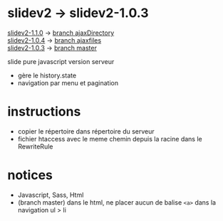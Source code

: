 # slidev2 -> slidev2-1.0.3 
[slidev2-1.1.0](https://github.com/marmits/slidev2/archive/v1.1.0.zip) -> [branch ajaxDirectory](https://github.com/marmits/slidev2/tree/ajaxDirectory)  
[slidev2-1.0.4](https://github.com/marmits/slidev2/archive/v1.0.4.zip) -> [branch ajaxfiles](https://github.com/marmits/slidev2/tree/ajaxfiles)  
[slidev2-1.0.3](https://github.com/marmits/slidev2/archive/v1.0.3.zip) -> [branch master](https://github.com/marmits/slidev2/tree/master)  


slide pure javascript version serveur
- gère le history.state
- navigation par menu et pagination

# instructions
- copier le répertoire dans répertoire du serveur
- fichier htaccess avec le meme chemin depuis la racine dans le RewriteRule

# notices 
- Javascript, Sass, Html
- (branch master) dans le html, ne placer aucun de balise ```<a>``` dans la navigation ul > li
